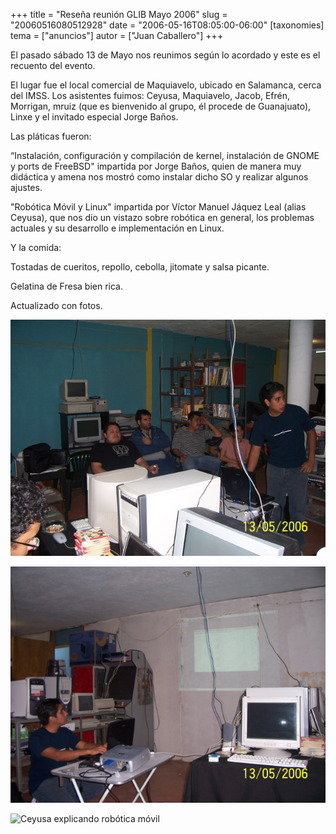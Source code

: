 +++
title = "Reseña reunión GLIB Mayo 2006"
slug = "20060516080512928"
date = "2006-05-16T08:05:00-06:00"
[taxonomies]
tema = ["anuncios"]
autor = ["Juan Caballero"]
+++

El pasado sábado 13 de Mayo nos reunimos según lo acordado y este es el recuento
del evento.

<!-- more -->
El lugar fue el local comercial de Maquiavelo, ubicado en Salamanca, cerca del
IMSS. Los asistentes fuimos: Ceyusa, Maquiavelo, Jacob, Efrén, Morrigan, mruiz
(que es bienvenido al grupo, él procede de Guanajuato), Linxe y el invitado
especial Jorge Baños.

Las pláticas fueron:

“Instalación, configuración y compilación de kernel, instalación de GNOME y
ports de FreeBSD" impartida por Jorge Baños, quien de manera muy didáctica y
amena nos mostró como instalar dicho SO y realizar algunos ajustes.

"Robótica Móvil y Linux" impartida por Víctor Manuel Jáquez Leal (alias Ceyusa),
que nos dio un vistazo sobre robótica en general, los problemas actuales y su
desarrollo e implementación en Linux.

Y la comida:

Tostadas de cueritos, repollo, cebolla, jitomate y salsa picante.

Gelatina de Fresa bien rica.

Actualizado con fotos.

![Foto reunión 1](20060516080512928_1_original.png)

![Foto reunión 2](20060516080512928_2_original.png)

![Ceyusa explicando robótica
móvil](20060516080512928_3_original.png)
